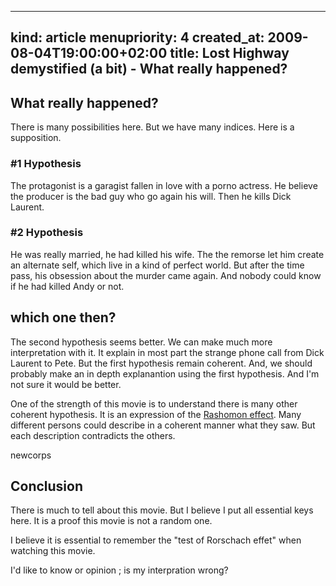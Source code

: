 -----
kind: article
menupriority: 4
created_at: 2009-08-04T19:00:00+02:00
title: Lost Highway demystified (a bit) - What really happened?
-----

## What really happened?

There is many possibilities here. But we have many indices. Here is a supposition.


### #1 Hypothesis

The protagonist is a garagist fallen in love with a porno actress. He believe the producer is the bad guy who go again his will. Then he kills Dick Laurent.


### #2 Hypothesis



He was really married, he had killed his wife. The the remorse let him create an alternate self, which live in a kind of perfect world. But after the time pass, his obsession about the murder came again. And nobody could know if he had killed Andy or not.


## which one then?



The second hypothesis seems better. We can make much more interpretation with it. It explain in most part the strange phone call from Dick Laurent to Pete.
But the first hypothesis remain coherent. And, we should probably make an in depth explanantion using the first hypothesis. And I'm not sure it would be better.




One of the strength of this movie is to understand there is many other coherent hypothesis. It is an expression of the [Rashomon effect](http://en.wikipedia.org/wiki/Rashomon_effect). Many different persons could describe in a coherent manner what they saw. But each description contradicts the others.


newcorps

## Conclusion



There is much to tell about this movie. But I believe I put all essential keys here. It is a proof this movie is not a random one.




I believe it is essential to remember the "test of Rorschach effet" when watching this movie.



I'd like to know or opinion ; is my interpration wrong?
